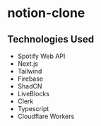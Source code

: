 # notion-clone

## Technologies Used

- Spotify Web API
- Next.js
- Tailwind
- Firebase
- ShadCN
- LiveBlocks
- Clerk
- Typescript
- Cloudflare Workers
